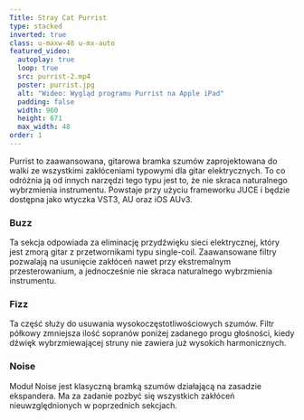 ```yaml
---
Title: Stray Cat Purrist
type: stacked
inverted: true
class: u-maxw-48 u-mx-auto
featured_video:
  autoplay: true
  loop: true
  src: purrist-2.mp4
  poster: purrist.jpg
  alt: "Wideo: Wygląd programu Purrist na Apple iPad"
  padding: false
  width: 960
  height: 671
  max_width: 48
order: 1
---
```


Purrist to zaawansowana, gitarowa bramka szumów zaprojektowana do walki ze wszystkimi zakłóceniami typowymi dla gitar elektrycznych. To co odróżnia ją od innych narzędzi tego typu jest to, że nie skraca naturalnego wybrzmienia instrumentu. Powstaje przy użyciu frameworku JUCE i będzie dostępna jako wtyczka VST3, AU oraz iOS AUv3.

### Buzz

Ta sekcja odpowiada za eliminację przydźwięku sieci elektrycznej, który jest zmorą gitar z przetwornikami typu single-coil. Zaawansowane filtry pozwalają na usunięcie zakłóceń nawet przy ekstremalnym przesterowanium, a jednocześnie nie skraca naturalnego wybrzmienia instrumentu.

### Fizz

Ta część służy do usuwania wysokoczęstotliwościowych szumów. Filtr półkowy zmniejsza ilość sopranów poniżej zadanego progu głośności, kiedy dźwięk wybrzmiewającej struny nie zawiera już wysokich harmonicznych.

### Noise

Moduł Noise jest klasyczną bramką szumów działającą na zasadzie ekspandera. Ma za zadanie pozbyć się wszystkich zakłóceń nieuwzględnionych w poprzednich sekcjach.
